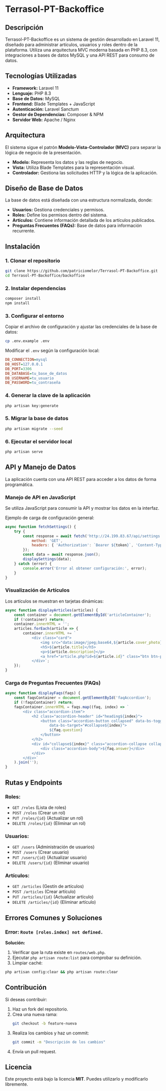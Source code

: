 # Terrasol-PT-Backoffice

## Descripción
Terrasol-PT-Backoffice es un sistema de gestión desarrollado en Laravel 11, diseñado para administrar artículos, usuarios y roles dentro de la plataforma. Utiliza una arquitectura MVC moderna basada en PHP 8.3, con integraciones a bases de datos MySQL y una API REST para consumo de datos.

## Tecnologías Utilizadas
- **Framework:** Laravel 11
- **Lenguaje:** PHP 8.3
- **Base de Datos:** MySQL
- **Frontend:** Blade Templates + JavaScript
- **Autenticación:** Laravel Sanctum
- **Gestor de Dependencias:** Composer & NPM
- **Servidor Web:** Apache / Nginx

## Arquitectura
El sistema sigue el patrón **Modelo-Vista-Controlador (MVC)** para separar la lógica de negocio de la presentación. 
- **Modelo:** Representa los datos y las reglas de negocio.
- **Vista:** Utiliza Blade Templates para la representación visual.
- **Controlador:** Gestiona las solicitudes HTTP y la lógica de la aplicación.

## Diseño de Base de Datos
La base de datos está diseñada con una estructura normalizada, donde:
- **Usuarios:** Gestiona credenciales y permisos.
- **Roles:** Define los permisos dentro del sistema.
- **Artículos:** Contiene información detallada de los artículos publicados.
- **Preguntas Frecuentes (FAQs):** Base de datos para información recurrente.

## Instalación
### 1. Clonar el repositorio
```bash
git clone https://github.com/patriciomelor/Terrasol-PT-Backoffice.git
cd Terrasol-PT-Backoffice/backoffice
```

### 2. Instalar dependencias
```bash
composer install
npm install
```

### 3. Configurar el entorno
Copiar el archivo de configuración y ajustar las credenciales de la base de datos:
```bash
cp .env.example .env
```
Modificar el `.env` según la configuración local:
```ini
DB_CONNECTION=mysql
DB_HOST=127.0.0.1
DB_PORT=3306
DB_DATABASE=tu_base_de_datos
DB_USERNAME=tu_usuario
DB_PASSWORD=tu_contraseña
```

### 4. Generar la clave de la aplicación
```bash
php artisan key:generate
```

### 5. Migrar la base de datos
```bash
php artisan migrate --seed
```

### 6. Ejecutar el servidor local
```bash
php artisan serve
```

## API y Manejo de Datos
La aplicación cuenta con una API REST para acceder a los datos de forma programática. 

### **Manejo de API en JavaScript**
Se utiliza JavaScript para consumir la API y mostrar los datos en la interfaz.

Ejemplo de carga de configuración general:
```js
async function fetchSettings() {
    try {
        const response = await fetch('http://24.199.83.67/api/settings', {
            method: 'GET',
            headers: { 'Authorization': `Bearer ${token}`, 'Content-Type': 'application/json' },
        });
        const data = await response.json();
        displaySettings(data);
    } catch (error) {
        console.error('Error al obtener configuración:', error);
    }
}
```

### **Visualización de Artículos**
Los artículos se muestran en tarjetas dinámicas:
```js
async function displayArticles(articles) {
    const container = document.getElementById('articleContainer');
    if (!container) return;
    container.innerHTML = '';
    articles.forEach(article => {
        container.innerHTML += `
            <div class="card">
                <img src="data:image/jpeg;base64,${article.cover_photo}" alt="${article.title}">
                <h5>${article.title}</h5>
                <p>${article.description}</p>
                <a href="article.php?id=${article.id}" class="btn btn-primary">Ver más</a>
            </div>`;
    });
}
```

### **Carga de Preguntas Frecuentes (FAQs)**
```js
async function displayFaqs(faqs) {
    const faqsContainer = document.getElementById('faqAccordion');
    if (!faqsContainer) return;
    faqsContainer.innerHTML = faqs.map((faq, index) => `
        <div class="accordion-item">
            <h2 class="accordion-header" id="heading${index}">
                <button class="accordion-button collapsed" data-bs-toggle="collapse"
                    data-bs-target="#collapse${index}">
                    ${faq.question}
                </button>
            </h2>
            <div id="collapse${index}" class="accordion-collapse collapse">
                <div class="accordion-body">${faq.answer}</div>
            </div>
        </div>`
    ).join('');
}
```

## Rutas y Endpoints

### Roles:
- `GET /roles` (Lista de roles)
- `POST /roles` (Crear un rol)
- `PUT /roles/{id}` (Actualizar un rol)
- `DELETE /roles/{id}` (Eliminar un rol)

### Usuarios:
- `GET /users` (Administración de usuarios)
- `POST /users` (Crear usuario)
- `PUT /users/{id}` (Actualizar usuario)
- `DELETE /users/{id}` (Eliminar usuario)

### Artículos:
- `GET /articles` (Gestín de artículos)
- `POST /articles` (Crear artículo)
- `PUT /articles/{id}` (Actualizar artículo)
- `DELETE /articles/{id}` (Eliminar artículo)

## Errores Comunes y Soluciones
### Error: `Route [roles.index] not defined.`
**Solución:**
1. Verificar que la ruta existe en `routes/web.php`.
2. Ejecutar `php artisan route:list` para comprobar su definición.
3. Limpiar caché:
```bash
php artisan config:clear && php artisan route:clear
```

## Contribución
Si deseas contribuir:
1. Haz un fork del repositorio.
2. Crea una nueva rama:
   ```bash
   git checkout -b feature-nueva
   ```
3. Realiza los cambios y haz un commit:
   ```bash
   git commit -m "Descripción de los cambios"
   ```
4. Envía un pull request.

## Licencia
Este proyecto está bajo la licencia **MIT**. Puedes utilizarlo y modificarlo libremente.

